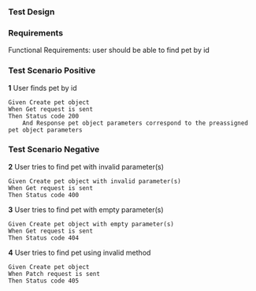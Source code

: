 ### Test Design

### Requirements

Functional Requirements: user should be able to find pet by id

### Test Scenario Positive

**1** User finds pet by id
```gherkin
Given Create pet object
When Get request is sent
Then Status code 200
    And Response pet object parameters correspond to the preassigned pet object parameters
```
### Test Scenario Negative

**2** User tries to find pet with invalid parameter(s)
```gherkin
Given Create pet object with invalid parameter(s)
When Get request is sent
Then Status code 400
```
**3** User tries to find pet with empty parameter(s)
```gherkin
Given Create pet object with empty parameter(s)
When Get request is sent
Then Status code 404
```
**4** User tries to find pet using invalid method
```gherkin
Given Create pet object
When Patch request is sent
Then Status code 405
```

